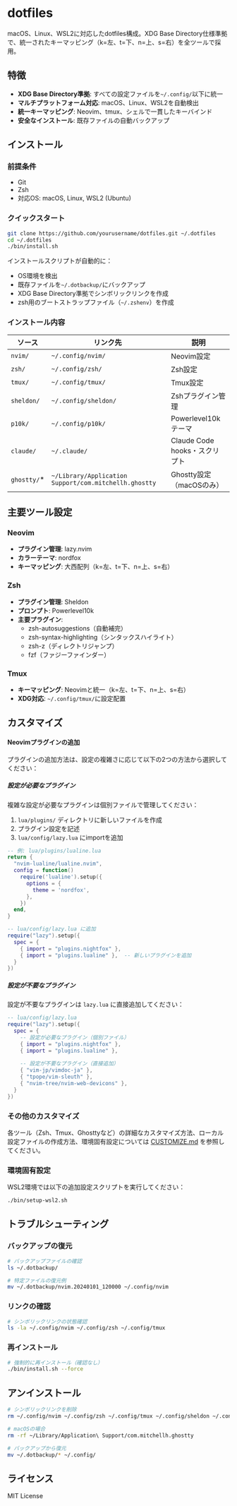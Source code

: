 # dotfiles

macOS、Linux、WSL2に対応したdotfiles構成。XDG Base Directory仕様準拠で、統一されたキーマッピング（k=左、t=下、n=上、s=右）を全ツールで採用。

## 特徴

- **XDG Base Directory準拠**: すべての設定ファイルを`~/.config/`以下に統一
- **マルチプラットフォーム対応**: macOS、Linux、WSL2を自動検出
- **統一キーマッピング**: Neovim、tmux、シェルで一貫したキーバインド
- **安全なインストール**: 既存ファイルの自動バックアップ

## インストール

### 前提条件

- Git
- Zsh
- 対応OS: macOS, Linux, WSL2 (Ubuntu)

### クイックスタート

```bash
git clone https://github.com/yourusername/dotfiles.git ~/.dotfiles
cd ~/.dotfiles
./bin/install.sh
```

インストールスクリプトが自動的に：
- OS環境を検出
- 既存ファイルを`~/.dotbackup/`にバックアップ
- XDG Base Directory準拠でシンボリックリンクを作成
- zsh用のブートストラップファイル（`~/.zshenv`）を作成

### インストール内容

| ソース | リンク先 | 説明 |
|--------|----------|------|
| `nvim/` | `~/.config/nvim/` | Neovim設定 |
| `zsh/` | `~/.config/zsh/` | Zsh設定 |
| `tmux/` | `~/.config/tmux/` | Tmux設定 |
| `sheldon/` | `~/.config/sheldon/` | Zshプラグイン管理 |
| `p10k/` | `~/.config/p10k/` | Powerlevel10kテーマ |
| `claude/` | `~/.claude/` | Claude Code hooks・スクリプト |
| `ghostty/`* | `~/Library/Application Support/com.mitchellh.ghostty` | Ghostty設定（macOSのみ） |

## 主要ツール設定

### Neovim

- **プラグイン管理**: lazy.nvim
- **カラーテーマ**: nordfox
- **キーマッピング**: 大西配列（k=左、t=下、n=上、s=右）

### Zsh

- **プラグイン管理**: Sheldon
- **プロンプト**: Powerlevel10k
- **主要プラグイン**: 
  - zsh-autosuggestions（自動補完）
  - zsh-syntax-highlighting（シンタックスハイライト）
  - zsh-z（ディレクトリジャンプ）
  - fzf（ファジーファインダー）

### Tmux

- **キーマッピング**: Neovimと統一（k=左、t=下、n=上、s=右）
- **XDG対応**: `~/.config/tmux/`に設定配置

## カスタマイズ

#### Neovimプラグインの追加

プラグインの追加方法は、設定の複雑さに応じて以下の2つの方法から選択してください：

##### 設定が必要なプラグイン

複雑な設定が必要なプラグインは個別ファイルで管理してください：

1. `lua/plugins/` ディレクトリに新しいファイルを作成
2. プラグイン設定を記述
3. `lua/config/lazy.lua` にimportを追加

```lua
-- 例: lua/plugins/lualine.lua
return {
  "nvim-lualine/lualine.nvim",
  config = function()
    require('lualine').setup({
      options = {
        theme = 'nordfox',
      },
    })
  end,
}
```

```lua
-- lua/config/lazy.lua に追加
require("lazy").setup({
  spec = {
    { import = "plugins.nightfox" },
    { import = "plugins.lualine" },  -- 新しいプラグインを追加
  }
})
```

##### 設定が不要なプラグイン

設定が不要なプラグインは `lazy.lua` に直接追加してください：

```lua
-- lua/config/lazy.lua
require("lazy").setup({
  spec = {
    -- 設定が必要なプラグイン（個別ファイル）
    { import = "plugins.nightfox" },
    { import = "plugins.lualine" },
    
    -- 設定が不要なプラグイン（直接追加）
    { "vim-jp/vimdoc-ja" },
    { "tpope/vim-sleuth" },
    { "nvim-tree/nvim-web-devicons" },
  }
})
```

### その他のカスタマイズ

各ツール（Zsh、Tmux、Ghosttyなど）の詳細なカスタマイズ方法、ローカル設定ファイルの作成方法、環境固有設定については [CUSTOMIZE.md](CUSTOMIZE.md) を参照してください。

### 環境固有設定

WSL2環境では以下の追加設定スクリプトを実行してください：
```bash
./bin/setup-wsl2.sh
```

## トラブルシューティング

### バックアップの復元

```bash
# バックアップファイルの確認
ls ~/.dotbackup/

# 特定ファイルの復元例
mv ~/.dotbackup/nvim.20240101_120000 ~/.config/nvim
```

### リンクの確認

```bash
# シンボリックリンクの状態確認
ls -la ~/.config/nvim ~/.config/zsh ~/.config/tmux
```

### 再インストール

```bash
# 強制的に再インストール（確認なし）
./bin/install.sh --force
```

## アンインストール

```bash
# シンボリックリンクを削除
rm ~/.config/nvim ~/.config/zsh ~/.config/tmux ~/.config/sheldon ~/.config/p10k

# macOSの場合
rm -rf ~/Library/Application\ Support/com.mitchellh.ghostty

# バックアップから復元
mv ~/.dotbackup/* ~/.config/
```

## ライセンス

MIT License
